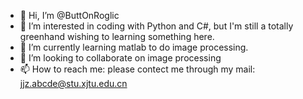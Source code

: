 - 👋 Hi, I’m @ButtOnRoglic
- 👀 I’m interested in coding with Python and C#, but I'm still a totally greenhand wishing to learning something here.
- 🌱 I’m currently learning matlab to do image processing.
- 💞️ I’m looking to collaborate on image processing
- 📫 How to reach me: please contect me through my mail: jjz.abcde@stu.xjtu.edu.cn

<!---
ButtOnRoglic/ButtOnRoglic is a ✨ special ✨ repository because its `README.md` (this file) appears on your GitHub profile.
You can click the Preview link to take a look at your changes.
--->
